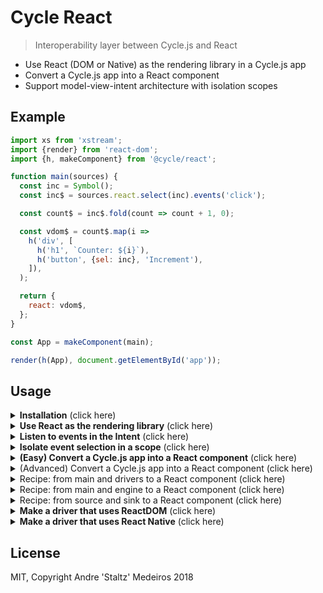 # Cycle React

> Interoperability layer between Cycle.js and React

- Use React (DOM or Native) as the rendering library in a Cycle.js app
- Convert a Cycle.js app into a React component
- Support model-view-intent architecture with isolation scopes

## Example

```js
import xs from 'xstream';
import {render} from 'react-dom';
import {h, makeComponent} from '@cycle/react';

function main(sources) {
  const inc = Symbol();
  const inc$ = sources.react.select(inc).events('click');

  const count$ = inc$.fold(count => count + 1, 0);

  const vdom$ = count$.map(i =>
    h('div', [
      h('h1', `Counter: ${i}`),
      h('button', {sel: inc}, 'Increment'),
    ]),
  );

  return {
    react: vdom$,
  };
}

const App = makeComponent(main);

render(h(App), document.getElementById('app'));
```

## Usage

<details>
  <summary><strong>Installation</strong> (click here)</summary>
  <p>

Install the package:

```bash
npm install @cycle/react
```

Note that this package **only supports React 16.4.0** and above. Also, as usual with Cycle.js apps, you might need `xstream` (or another stream library).

</p>
</details>

<details>
  <summary><strong>Use React as the rendering library</strong> (click here)</summary>
  <p>

Use the hyperscript `h` function (from this library) to create streams of ReactElements:

```js
import xs from 'xstream'
import {h} from '@cycle/react'

function main(sources) {
  const vdom$ = xs.periodic(1000).map(i =>
    h('div', [
      h('h1', `Hello ${i + 1} times`)
    ])
  );

  return {
    react: vdom$,
  }
}
```

Alternatively, you can also use JSX or `createElement`:

```jsx
import xs from 'xstream'

function main(sources) {
  const vdom$ = xs.periodic(1000).map(i =>
    <div>
      <h1>Hello ${i + 1} times</h1>
    </div>
  );

  return {
    react: vdom$,
  }
}
```

However, to attach event listeners in model-view-intent style, you must use `h` which supports the special prop `sel`. See the next section.

  </p>
</details>

<details>
  <summary><strong>Listen to events in the Intent</strong> (click here)</summary>
  <p>

Use hyperscript `h` and pass a **`sel`** as a prop. `sel` means "selector" and it's special like `ref` and `key` are: it does not affect the rendered DOM elements. Then, use that selector in `sources.react.select(_).events(_)`:

```js
import xs from 'xstream'
import {h} from '@cycle/react'

function main(sources) {
  const increment$ = sources.react.select('inc').events('click')

  const count$ = increment$.fold(count => count + 1, 0)

  const vdom$ = count$.map(x =>
    h('div', [
      h('h1', `Counter: ${x}`),
      h('button', {sel: 'inc'}),
    ])
  )

  return {
    react: vdom$,
  }
}
```

The `sel` can be a string or a symbol. We recommend using symbols to avoid string typos and have safer guarantees when using multiple selectors in your Cycle.js app.

  </p>
</details>

<details>
  <summary><strong>Isolate event selection in a scope</strong> (click here)</summary>
  <p>

This library supports isolation with `@cycle/isolate`, so that you can prevent components from `select`ing into each other even if they use the same string `sel`. Selectors just need to be unique within an isolation scope.

```js
import xs from 'xstream'
import isolate from '@cycle/isolate'
import {h} from '@cycle/react'

function child(sources) {
  const elem$ = xs.of(
    h('h1', {sel: 'foo'}, 'click$ will NOT select this')
  )
  return { react: vdom$ }
}

function parent(sources) {
  const childSinks = isolate(child, 'childScope')(sources)

  const click$ = sources.react.select('foo').events('click')

  const elem$ = childSinks.react.map(childElem =>
    h('div', [
      childElem,
      h('h1', {sel: 'foo'}, `click$ will select this`),
    ])
  )

  return { react: elem$ }
}
```

  </p>
</details>

<details>
  <summary><strong>(Easy) Convert a Cycle.js app into a React component</strong> (click here)</summary>
  <p>

Use `makeComponent` which takes the Cycle.js `main` function and a `drivers` object and returns a React component.

```js
const CycleApp = makeComponent(main, {
  HTTP: makeHTTPDriver(),
  history: makeHistoryDriver(),
});
```

Then you can use `CycleApp` in a larger React app, e.g. in JSX `<CycleApp/>`. Any props that you pass to this component will be available as `sources.react.props()` which returns a stream of props.

If you are not using any other drivers, then you do not need to pass the second argument:

```js
const CycleApp = makeComponent(main);
```

  </p>
</details>

<details>
  <summary>(Advanced) Convert a Cycle.js app into a React component (click here)</summary>
  <p>

Besides `makeComponent`, this library also provides the `makeCycleReactComponent(run)` API which is more powerful and can support more use cases.

It takes one argument, a `run` function which should set up and execute your application, and return three things: source, sink, (optionally:) dispose function.

- `run: () => {source, sink, dispose}`

As an example usage:

```js
const CycleApp = makeCycleReactComponent(() => {
  const reactDriver = (sink) => new ReactSource();
  const program = setup(main, {...drivers, react: reactDriver});
  const source = program.sources.react;
  const sink = program.sinks.react;
  const dispose = program.run();
  return {source, sink, dispose};
});
```

Use this API to customize how instances of the returned component will use shared resources like non-rendering drivers. See recipes below.

  </p>
</details>

<details>
  <summary>Recipe: from main and drivers to a React component (click here)</summary>
  <p>

Use the shortcut API `makeComponent` which is implemented in terms of the more the powerful `makeCycleReactComponent` API:

```js
import {setup} from '@cycle/run';

function makeComponent(main, drivers, channel = 'react') {
  return makeCycleReactComponent(() => {
    const program = setup(main, {...drivers, [channel]: () => new ReactSource()});
    const source = program.sources[channel];
    const sink = program.sinks[channel];
    const dispose = program.run();
    return {source, sink, dispose};
  });
}
```

  </p>
</details>

<details>
  <summary>Recipe: from main and engine to a React component (click here)</summary>
  <p>

Assuming you have an `engine` created with `setupReusable` (from `@cycle/run`), use the `makeCycleReactComponent` API like below:

```js
function makeComponentReusing(main, engine, channel = 'react') {
  return makeCycleReactComponent(() => {
    const source = new ReactSource();
    const sources = {...engine.sources, [channel]: source};
    const sinks = main(sources);
    const sink = sinks[channel];
    const dispose = engine.run(sinks);
    return {source, sink, dispose};
  });
}
```

  </p>
</details>

<details>
  <summary>Recipe: from source and sink to a React component (click here)</summary>
  <p>

Use the `makeCycleReactComponent` API like below:

```js
function fromSourceSink(source, sink) {
  return makeCycleReactComponent(() => ({source, sink}));
}
```

  </p>
</details>

<details>
  <summary><strong>Make a driver that uses ReactDOM</strong> (click here)</summary>
  <p>

See [`@cycle/react-dom`](https://github.com/cyclejs/react-dom).

  </p>
</details>

<details>
  <summary><strong>Make a driver that uses React Native</strong> (click here)</summary>
  <p>

See [`@cycle/react-native`](https://github.com/cyclejs/react-native).

  </p>
</details>

## License

MIT, Copyright Andre 'Staltz' Medeiros 2018
